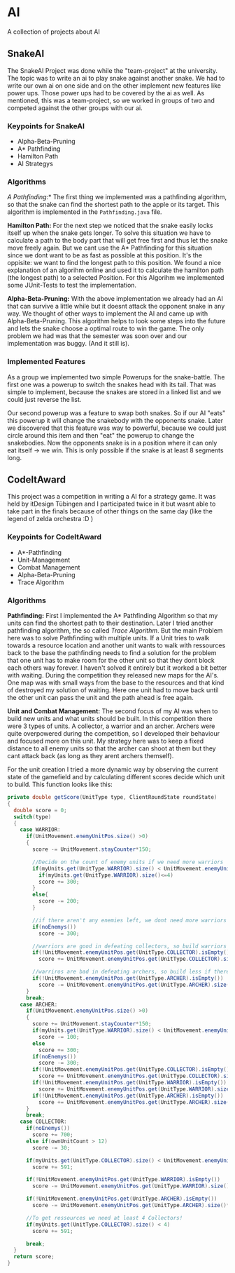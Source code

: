 # AI
A collection of projects about AI


## SnakeAI

The SnakeAI Project was done while the "team-project" at the university. The topic was to write an ai to play snake against another snake. We had to write our own ai on one side and on the other implement new features like power ups. Those power ups had to be covered by the ai as well.
As mentioned, this was a team-project, so we worked in groups of two and competed against the other groups with our ai.

### Keypoints for SnakeAI
- Alpha-Beta-Pruning
- A* Pathfinding
- Hamilton Path
- AI Strategys

### Algorithms

**A* Pathfinding:** The first thing we implemented was a pathfinding algorithm, so that the snake can find the shortest path to the apple or its target. This algorithm is implemented in the `Pathfinding.java` file.

**Hamilton Path:** For the next step we noticed that the snake easily locks itself up when the snake gets longer. To solve this situation we have to calculate a path to the body part that will get free first and thus let the snake move freely again. But we cant use the A* Pathfinding for this situation since we dont want to be as fast as possible at this position. It's the oppisite: we want to find the longest path to this position.
We found a nice explanation of an algorihm online and used it to calculate the hamilton path (the longest path) to a selected Position. For this Algorihm we implemented some JUnit-Tests to test the implementation.

**Alpha-Beta-Pruning:** With the above implementation we already had an AI that can survive a little while but it doesnt attack the opponent snake in any way. We thought of other ways to implement the AI and came up with Alpha-Beta-Pruning. This algorithm helps to look some steps into the future and lets the snake choose a optimal route to win the game. The only problem we had was that the semester was soon over and our implementation was buggy. (And it still is).

### Implemented Features

As a group we implemented two simple Powerups for the snake-battle. The first one was a powerup to switch the snakes head with its tail. That was simple to implement, because the snakes are stored in a linked list and we could just reverse the list.

Our second powerup was a feature to swap both snakes. So if our AI "eats" this powerup it will change the snakebody with the opponents snake. Later we discovered that this feature was way to powerful, because we could just circle around this item and then "eat" the powerup to change the snakebodies. Now the opponents snake is in a position where it can only eat itself -> we win. This is only possible if the snake is at least 8 segments long.

## CodeItAward

This project was a competition in writing a AI for a strategy game. It was held by itDesign Tübingen and I participated twice in it but wasnt able to take part in the finals because of other things on the same day (like the legend of zelda orchestra :D )

### Keypoints for CodeItAward
- A*-Pathfinding
- Unit-Management
- Combat Management
- Alpha-Beta-Pruning
- Trace Algorithm

### Algorithms

**Pathfinding:** First I implemented the A* Pathfinding Algorithm so that my units can find the shortest path to their destination. Later I tried another pathfinding algorithm, the so called _Trace Algorithm_. But the main Problem here was to solve Pathfinding with multiple units. If a Unit tries to walk towards a resource location and another unit wants to walk with ressources back to the base the pathfinding needs to find a solution for the problem that one unit has to make room for the other unit so that they dont block each others way forever. I haven't solved it entirely but it worked a bit better with waiting. During the competition they released new maps for the AI's. One map was with small ways from the base to the resources and that kind of destroyed my solution of waiting. Here one unit had to move back until the other unit can pass the unit and the path ahead is free again.

**Unit and Combat Management:** The second focus of my AI was when to build new units and what units should be built. In this competition there were 3 types of units. A collector, a warrior and an archer. Archers were quite overpowered during the competition, so I developed their behaviour and focused more on this unit. My strategy here was to keep a fixed distance to all enemy units so that the archer can shoot at them but they cant attack back (as long as they arent archers themself).

For the unit creation I tried a more dynamic way by observing the current state of the gamefield and by calculating different scores decide which unit to build. This function looks like this:
```java
private double getScore(UnitType type, ClientRoundState roundState)
{
  double score = 0;
  switch(type)
  {
    case WARRIOR:
      if(UnitMovement.enemyUnitPos.size() >0)
      {
        score -= UnitMovement.stayCounter*150;

        //Decide on the count of enemy units if we need more warriors
        if(myUnits.get(UnitType.WARRIOR).size() < UnitMovement.enemyUnitPos.get(UnitType.WARRIOR).size()){
          if(myUnits.get(UnitType.WARRIOR).size()<=4)
          score += 300;
        }
        else{
          score -= 200;
        }

        //if there aren't any enemies left, we dont need more warriors so reduce the score!
        if(noEnemys())
          score -= 300;

        //warriors are good in defeating collectors, so build warriors if there are enemy collectors
        if(!UnitMovement.enemyUnitPos.get(UnitType.COLLECTOR).isEmpty())
          score += UnitMovement.enemyUnitPos.get(UnitType.COLLECTOR).size()*80;

        //warriros are bad in defeating archers, so build less if there are any enemy archers
        if(!UnitMovement.enemyUnitPos.get(UnitType.ARCHER).isEmpty())
          score -= UnitMovement.enemyUnitPos.get(UnitType.ARCHER).size()*170;
      }
      break;
    case ARCHER:
      if(UnitMovement.enemyUnitPos.size() >0)
      {
        score += UnitMovement.stayCounter*150;
        if(myUnits.get(UnitType.WARRIOR).size() < UnitMovement.enemyUnitPos.get(UnitType.WARRIOR).size())
          score -= 100;
        else
          score += 300;
        if(noEnemys())
          score -= 300;
        if(!UnitMovement.enemyUnitPos.get(UnitType.COLLECTOR).isEmpty())
          score += UnitMovement.enemyUnitPos.get(UnitType.COLLECTOR).size()*30;
        if(!UnitMovement.enemyUnitPos.get(UnitType.WARRIOR).isEmpty())
          score += UnitMovement.enemyUnitPos.get(UnitType.WARRIOR).size()*208;
        if(!UnitMovement.enemyUnitPos.get(UnitType.ARCHER).isEmpty())
          score += UnitMovement.enemyUnitPos.get(UnitType.ARCHER).size()*310;
      }
      break;
    case COLLECTOR:
      if(noEnemys())
        score += 700;
      else if(ownUnitCount > 12)
        score -= 30;

      if(myUnits.get(UnitType.COLLECTOR).size() < UnitMovement.enemyUnitPos.get(UnitType.COLLECTOR).size())
        score += 591;

      if(!UnitMovement.enemyUnitPos.get(UnitType.WARRIOR).isEmpty())
        score -= UnitMovement.enemyUnitPos.get(UnitType.WARRIOR).size()*90;

      if(!UnitMovement.enemyUnitPos.get(UnitType.ARCHER).isEmpty())
        score -= UnitMovement.enemyUnitPos.get(UnitType.ARCHER).size()*100;

      //To get ressources we need at least 4 Collectors!
      if(myUnits.get(UnitType.COLLECTOR).size() < 4)
        score += 591;

      break;
  }
  return score;
}
```
